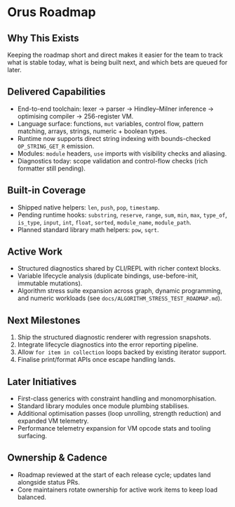 # Orus Roadmap

## Why This Exists
Keeping the roadmap short and direct makes it easier for the team to track what is stable today, what is being built next, and which bets are queued for later.

## Delivered Capabilities
- End-to-end toolchain: lexer → parser → Hindley–Milner inference → optimising compiler → 256-register VM.
- Language surface: functions, `mut` variables, control flow, pattern matching, arrays, strings, numeric + boolean types.
- Runtime now supports direct string indexing with bounds-checked `OP_STRING_GET_R` emission.
- Modules: `module` headers, `use` imports with visibility checks and aliasing.
- Diagnostics today: scope validation and control-flow checks (rich formatter still pending).

## Built-in Coverage
- Shipped native helpers: `len`, `push`, `pop`, `timestamp`.
- Pending runtime hooks: `substring`, `reserve`, `range`, `sum`, `min`, `max`, `type_of`, `is_type`, `input`, `int`, `float`, `sorted`, `module_name`, `module_path`.
- Planned standard library math helpers: `pow`, `sqrt`.

## Active Work
- Structured diagnostics shared by CLI/REPL with richer context blocks.
- Variable lifecycle analysis (duplicate bindings, use-before-init, immutable mutations).
- Algorithm stress suite expansion across graph, dynamic programming, and numeric workloads (see `docs/ALGORITHM_STRESS_TEST_ROADMAP.md`).

## Next Milestones
1. Ship the structured diagnostic renderer with regression snapshots.
2. Integrate lifecycle diagnostics into the error reporting pipeline.
3. Allow `for item in collection` loops backed by existing iterator support.
4. Finalise print/format APIs once escape handling lands.

## Later Initiatives
- First-class generics with constraint handling and monomorphisation.
- Standard library modules once module plumbing stabilises.
- Additional optimisation passes (loop unrolling, strength reduction) and expanded VM telemetry.
- Performance telemetry expansion for VM opcode stats and tooling surfacing.

## Ownership & Cadence
- Roadmap reviewed at the start of each release cycle; updates land alongside status PRs.
- Core maintainers rotate ownership for active work items to keep load balanced.
